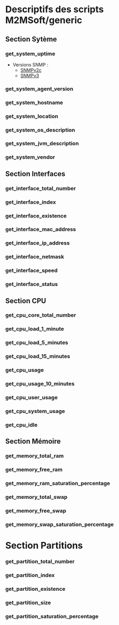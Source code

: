 # Descriptifs des scripts M2MSoft/generic

## Section Sytème

### get_system_uptime
  * Versions SNMP :
    * [SNMPv2c](https://custom-icon-badges.demolab.com/badge/SNMPv2c-royalblue.svg?logo=activity&logoSource=feather)
    * [SNMPv3](https://custom-icon-badges.demolab.com/badge/SNMPv3-olivedrab.svg?logo=activity&logoSource=feather)
### get_system_agent_version

### get_system_hostname

### get_system_location

### get_system_os_description

### get_system_jvm_description

### get_system_vendor


## Section Interfaces

### get_interface_total_number

### get_interface_index

### get_interface_existence

### get_interface_mac_address

### get_interface_ip_address

### get_interface_netmask

### get_interface_speed

### get_interface_status


## Section CPU

### get_cpu_core_total_number

### get_cpu_load_1_minute

### get_cpu_load_5_minutes

### get_cpu_load_15_minutes

### get_cpu_usage

### get_cpu_usage_10_minutes

### get_cpu_user_usage

### get_cpu_system_usage

### get_cpu_idle


## Section Mémoire

### get_memory_total_ram

### get_memory_free_ram

### get_memory_ram_saturation_percentage

### get_memory_total_swap

### get_memory_free_swap

### get_memory_swap_saturation_percentage


# Section Partitions

### get_partition_total_number

### get_partition_index

### get_partition_existence

### get_partition_size

### get_partition_saturation_percentage

